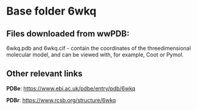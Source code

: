 # Base folder 6wkq

## Files downloaded from wwPDB:

6wkq.pdb and 6wkq.cif - contain the coordinates of the threedimensional molecular model, and can be viewed with, for example, Coot or Pymol.


## Other relevant links 
**PDBe**:  https://www.ebi.ac.uk/pdbe/entry/pdb/6wkq
 
**PDBr**: https://www.rcsb.org/structure/6wkq 

